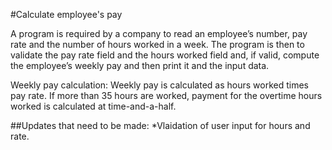 #Calculate employee's pay

A program is required by a company to read an employee’s number, pay rate and 
the number of hours worked in a week. The program is then to validate the pay rate 
field and the hours worked field and, if valid, compute the employee’s weekly pay and 
then print it and the input data.

Weekly pay calculation: Weekly pay is calculated as hours worked times pay rate. If 
more than 35 hours are worked, payment for the overtime hours worked is calculated at 
time-and-a-half.

##Updates that need to be made:
*Vlaidation of user input for hours and rate. 

 